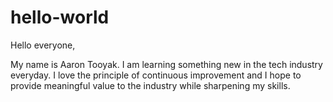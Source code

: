 # hello-world

Hello everyone,

My name is Aaron Tooyak. I am learning something new in the tech industry everyday. I love the principle of continuous improvement and I hope to provide meaningful value to the industry while sharpening my skills. 

